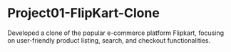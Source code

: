 # Project01-FlipKart-Clone
Developed a clone of the popular e-commerce platform Flipkart, focusing on user-friendly product listing, search, and checkout functionalities.
